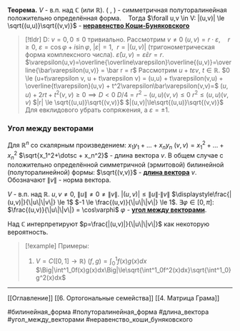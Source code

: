 **Теорема.** $V$ - в.п. над $\mathbb{C}$ (или $\mathbb{R}$).
$(\ ,\ )$ - симметричная полуторалинейная положительно определённая форма.
&nbsp;&nbsp; Тогда $\forall u,v \in V: |(u,v)| \le \sqrt{(u,u)}\sqrt{(v,v)}$ - <ins>**неравенство Коши-Буняковского**</ins>
>[!tldr] D:
>$v=0, 0 \le 0$ тривиально.
>Рассмотрим $v \neq 0$
>$(u,v) = r \cdot \varepsilon,\quad r \ge 0,\ \varepsilon=\cos\varphi + i\sin\varphi,\ |\varepsilon| = 1,\ \ r = |(u,v)|$ (тригонометрическая форма комплексного числа).
>$\bar\varepsilon(u,v)=\bar\varepsilon\varepsilon r=r$.
>$\varepsilon(u,v)=\overline{\overline\varepsilon}\overline{(u,v)}=\overline{\bar\varepsilon(u,v)} = \bar r = r$
>Рассмотрим $u + t\varepsilon v, \ t \in \mathbb{R}$.
>$0 \le (u+t\varepsilon v, u + t\varepsilon v) = (u,u) + t\varepsilon(v,u) + \overline{t\varepsilon}(u,v) + t^2\varepsilon\bar\varepsilon(v,v)=$
>$(u,u) + 2rt + t^2(v,v) \ge 0 \implies D < 0$
>$D/4 = r^2-(u,u)(v,v)\le 0$
>$r^2 \le (u,u)(v,v)$
>$|r| \le \sqrt{(u,u)}\sqrt{(v,v)}$
>$|(u,v)|\le\sqrt{(u,u)}\sqrt{(v,v)}$
>Для евклидового убрать сопряжения, а $\varepsilon = \pm 1$.

### Угол между векторами
Для $\mathbb{R}^n$ со скалярным произведением:
$x_1y_1+\dotsc + x_ny_n$
$(v,v)=x_1^2+\dotsc+x_n^2$
$\sqrt{x_1^2+\dotsc + x_n^2}$ - длина вектора $v$.
В общем случае с положительно определённой симметричной (эрмитовой) билинейной (полуторалинейной) формы:
$\sqrt{(v,v)}$ - <ins>**длина вектора**</ins> $v$.
Обозначают $\|v\|$ - норма вектора.

$V$ - в.п. над $\mathbb{R}$.
$u,v\neq0,\ \|u\| \neq 0 \neq \|v\|$.
$|(u,v)|\le \|u\|\cdot\|v\|$
$\displaystyle\frac{|(u,v)|}{\|u\|\|v\|} \le 1$
$-1 \le \frac{(u,v)}{\|u\|\|v\|} \le 1$.
$\exists \varphi \in [0, \pi]:$
$\frac{(u,v)}{\|u\|\|v\|} = \cos\varphi$
$\varphi$ - <ins>**угол между векторами**</ins>.

Над $\mathbb{C}$ интерпретируют $p=\frac{|(u,v)|}{\|u\|\|v\|}$ как некоторую вероятность.

>[!example] Примеры:
>1. $V = C([0,1]\to\mathbb{R})$
>   $(f,g) = \int^1_0 f(x)g(x)dx$
>   $\Big|\int^1_0f(x)g(x)dx\Big|\le\sqrt{\int^1_0f^2(x)dx}\sqrt{\int^1_0}g^2(x)dx$

---
[[Оглавление]]
[[6. Ортогональные семейства]]
[[4. Матрица Грама]]

#билинейная_форма 
#полуторалинейная_форма 
#длина_вектора
#угол_между_векторами
#неравенство_коши_буняковского

